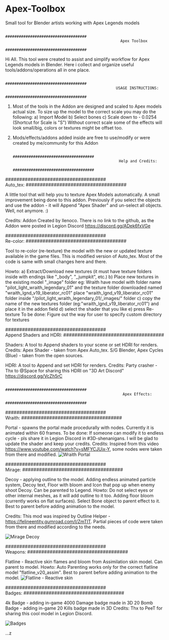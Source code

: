 # Apex-Toolbox
Small tool for Blender artists working with Apex Legends models

                                            ####################################			
                                                       Apex Toolbox
                                            ####################################

Hi All. This tool were created to assist and simplify workflow for Apex Legends models in Blender. Here i collect and organize useful tools/addons/operations all in one place.



                                            ####################################			
                                                     USAGE INSTRUCTIONS:
                                            ####################################

1. Most of the tools in the Addon are designed and scaled to Apex models actual size. To size up the model to the correct scale you may do the following:
	a) Import Model
	b) Select bones
	c) Scale down to - 0.0254 (Shortcut for Scale is "S")
	Without correct scale some of the effects will look small/big, colors or textures might be offset too. 
2. Mods/effects/addons added inside are free to use/modify or were created by me/community for this Addon



                                            ####################################			
                                                      Help and Credits:
                                            ####################################
											
											
####################################			
        Auto_tex:
####################################
 
A little tool that will help you to texture Apex Models automatically. A small improvement being done to this addon. Previously if you select the objects and use the addon - it will Append "Apex Shader" and un-select all objects. Well, not anymore. :)

Credits: Addon Created by llenoco. There is no link to the github, as the Addon were posted in Legion Discord https://discord.gg/ADek6fxVGe



####################################			
        Re-color:
####################################

Tool to re-color (re-texture) the model with the new or updated texture available in the game files. This is modified version of Auto_tex. Most of the code is same with small changes here and there.

Howto:
		a) Extract/Download new textures (it must have texture folders inside with endings like "_body", "_jumpkit", etc.)
		b) Place new textures in the existing model "_image" folder
		eg: Wraith have model with folder name "pilot_light_wraith_legendary_01" and the texture folder downloaded named "wraith_lgnd_v19_liberator_rc01"
			place "wraith_lgnd_v19_liberator_rc01" folder inside "/pilot_light_wraith_legendary_01/_images/" folder
		c) copy the name of the new textures folder (eg:"wraith_lgnd_v19_liberator_rc01") and place it in the addon field
		d) select the shader that you like
		e) press Re-texture
To be done: Figure out the way for user to specify custom directory for textures



####################################			
     Append Shaders and HDRI:
####################################

Shaders: A tool to Append shaders to your scene or set HDRI for renders.
Credits: Apex Shader - taken from Apex Auto_tex. S/G Blender, 
		 Apex Cycles (Blue) - taken from the open sources.

HDRI: A tool to Append and set HDRI for renders.
Credits: Party crasher - Thx to @Space for sharing this HDRI on "3D Art Discord" https://discord.gg/VcZh5rC



                                            ####################################			
                                                        Apex Effects:
                                            ####################################


####################################			
             Wraith:
####################################

Portal - spawns the portal made procedurally with nodes. Currently it is animated within 60 frames.
To be done: If someone can modify it to endless cycle - pls share it in Legion Discord in #3D-shenanigans. I will be glad to update the shader and keep your credits.
Credits: Inspired from this video https://www.youtube.com/watch?v=sMFYCJUix-Y, some nodes were taken from there and modified.
![Wraith Portal](https://i.ibb.co/SmKQT59/Apex-toolbox-2.png)


####################################			
             Mirage:
####################################

Decoy - applying outline to the model. Adding endless animated particle system, Decoy text, Floor with bloom and Icon that pop up when enemy shoot Decoy.
		Can be parented to Legend.
Howto: Do not select eyes or other internal meshes, as it will add outline to it too. Adding floor bloom (currently works on flat surfaces). Select Bone object to parent effect to it. Best to parent before adding animation to the model.

Credits: This mod was inspired by Outline Helper - https://felineentity.gumroad.com/l/ZmTIT. Partial pieces of code were taken from there and modified according to the needs.

![Mirage Decoy](https://i.ibb.co/K6vLcgV/Apex-toolbox-3.png)


####################################			
             Weapons:
####################################

Flatline - Reactive skin flames and bloom from Assimilation skin model. Can parent to model.
Howto: Auto Parenting works only for the correct flatline model "flatline_v20_assim". Best to parent before adding animation to the model.
![Flatline - Reactive skin](https://i.ibb.co/sqV3fTh/Apex-toolbox-4.png)


####################################			
             Badges:
####################################

4k Badge - adding in-game 4000 Damage badge made in 3D
20 Bomb Badge - adding in-game 20 Kills badge made in 3D
Credits: Thx to PeeT for sharing this cool model in Legion Discord.

![Badges](https://i.ibb.co/GkZnrGj/Apex-toolbox-5.png)

...z
